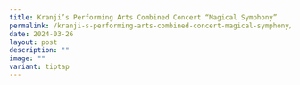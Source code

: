 ```yaml
---
title: Kranji’s Performing Arts Combined Concert “Magical Symphony”
permalink: /kranji-s-performing-arts-combined-concert-magical-symphony/
date: 2024-03-26
layout: post
description: ""
image: ""
variant: tiptap
---
```

